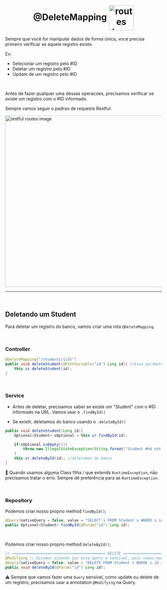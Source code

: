 <h1 align="center">
    @DeleteMapping
    <img src="https://cdn4.iconfinder.com/data/icons/essentials-72/24/013_-_Trash-256.png" alt="routes icon" width="80px" align="center">
</h1>


Sempre que você for manipular dados de forma única, voce precisa primeiro verificar se aquele registro existe.

Ex:

- Selecionar um registro pelo #ID
- Deletar um registro pelo #ID
- Update de um registro pelo #ID

<br>

Antes de fazer qualquer uma dessas operacoes, precisamos verificar se existe um registro com o #ID informado.

Sempre vamos seguir o padrao de requests Restful:

<img src="https://encurtador.com.br/abxBK" alt="restful routes image" width="550px">

<hr>
<br>


## Deletando um Student
Para deletar um registro do banco, vamos criar uma rota `@DeleteMapping`.

<br>

### Controller

```java
@DeleteMapping("/students/{id}")
public void deleteStudent(@PathVariable("id") Long id){ //Esse parâmetro vai vir da URL
    this.ss.deleteStudent(id);
}
```


<br>

### Service
- Antes de deletar, precisamos saber se existe um "Student" com o #ID informado na URL. Vamos usar o `.findById()`

- Se existir, deletamos do banco usando o `.deleteById()`


```java
public void deleteStudent(Long id){
    Optional<Student> sOptional = this.sr.findById(id);

    if(sOptional.isEmpty()){
        throw new IllegalStateException(String.format("Student #%d not found", id)); //essa class extends RunTimeException. Poderia ser direto a RuntimeException ou uma class que voce criasse que extendesse RuntimeException
    }
    this.sr.deleteById(id); //deletamos do banco
}
```

📖 Quando usamos alguma Class filha / que extends `RuntimeException`, não precisamos tratar o erro. Sempre dê preferência para as `RuntimeException`.


<br>

### Repository
Podemos criar nosso proprio method `findById()`;

```java
@Query(nativeQuery = false, value = "SELECT s FROM Student s WHERE s.id = :id")
public Optional<Student> findById(@Param("id") Long id);
```


<br>

Podemos criar nosso proprio method `deleteById()`;

```java
// ========================================== DELETE ==========================================
@Modifying // Estamos dizendo que essa query é sensível, pois vamos modificar um registro. No caso de update ou delete de um registro
@Query(nativeQuery = false, value = "DELETE FROM Student s WHERE s.id = :id")
public void deleteById(@Param("id") Long id);

```


⚠️ Sempre que vamos fazer uma `Query` sensível, como update ou delete de um registro, precisamos usar a annotation `@Modifying` na Query.